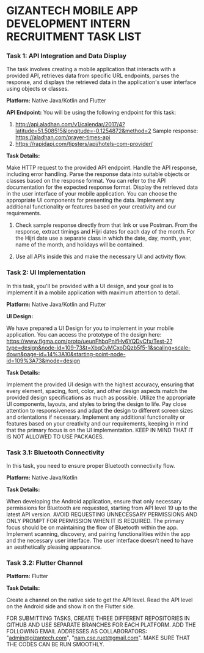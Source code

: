 # GIZANTECH MOBILE APP DEVELOPMENT INTERN RECRUITMENT TASK LIST

### Task 1: API Integration and Data Display
The task involves creating a mobile application that interacts with a provided API, retrieves data from specific URL endpoints, parses the response, and displays the retrieved data in the application's user interface using objects or classes. 

**Platform:** Native Java/Kotlin and Flutter

**API Endpoint:** You will be using the following endpoint for this task: 
1.	http://api.aladhan.com/v1/calendar/2017/4?latitude=51.508515&longitude=-0.1254872&method=2 
    Sample response: https://aladhan.com/prayer-times-api 
2.	https://rapidapi.com/tipsters/api/hotels-com-provider/

**Task Details:**

Make HTTP request to the provided API endpoint. Handle the API response, including error handling. Parse the response data into suitable objects or classes based on the response format. You can refer to the API documentation for the expected response format. Display the retrieved data in the user interface of your mobile application. You can choose the appropriate UI components for presenting the data. Implement any additional functionality or features based on your creativity and our requirements.
1.	Check sample response directly from that link or use Postman. From the response, extract timings and Hijri dates for each day of the month. For the Hijri date use a separate class in which the date, day, month, year, name of the month, and holidays will be contained. 

2.	Use all APIs inside this and make the necessary UI and activity flow.

### Task 2: UI Implementation
In this task, you'll be provided with a UI design, and your goal is to implement it in a mobile application with maximum attention to detail.

**Platform:** Native Java/Kotlin and Flutter

**UI Design:**

We have prepared a UI Design for you to implement in your mobile application. You can access the prototype of the design here: https://www.figma.com/proto/ueunFhbqPnifHv6YQDyCfx/Test-2?type=design&node-id=109-73&t=XbqGvMCxoDQzb5f5-1&scaling=scale-down&page-id=14%3A10&starting-point-node-id=109%3A73&mode=design

**Task Details:**

Implement the provided UI design with the highest accuracy, ensuring that every element, spacing, font, color, and other design aspects match the provided design specifications as much as possible. Utilize the appropriate UI components, layouts, and styles to bring the design to life. Pay close attention to responsiveness and adapt the design to different screen sizes and orientations if necessary. Implement any additional functionality or features based on your creativity and our requirements, keeping in mind that the primary focus is on the UI implementation. KEEP IN MIND THAT IT IS NOT ALLOWED TO USE PACKAGES.


### Task 3.1: Bluetooth Connectivity
In this task, you need to ensure proper Bluetooth connectivity flow. 

**Platform:** Native Java/Kotlin

**Task Details:**

When developing the Android application, ensure that only necessary permissions for Bluetooth are requested, starting from API level 19 up to the latest API version. AVOID REQUESTING UNNECESSARY PERMISSIONS AND ONLY PROMPT FOR PERMISSION WHEN IT IS REQUIRED. The primary focus should be on maintaining the flow of Bluetooth within the app. Implement scanning, discovery, and pairing functionalities within the app and the necessary user interface. The user interface doesn’t need to have an aesthetically pleasing appearance.

### Task 3.2: Flutter Channel

**Platform:** Flutter

**Task Details:**

Create a channel on the native side to get the API level. Read the API level on the Android side and show it on the Flutter side.


FOR SUBMITTING TASKS, CREATE THREE DIFFERENT REPOSITORIES IN GITHUB AND USE SEPARATE BRANCHES FOR EACH PLATFORM. ADD THE FOLLOWING EMAIL ADDRESSES AS COLLABORATORS: "admin@gizantech.com", "nam.cse.ruet@gmail.com". MAKE SURE THAT THE CODES CAN BE RUN SMOOTHLY. 
 
